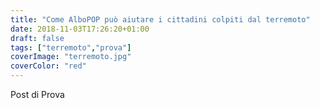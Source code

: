 ```yaml
---
title: "Come AlboPOP può aiutare i cittadini colpiti dal terremoto"
date: 2018-11-03T17:26:20+01:00
draft: false
tags: ["terremoto","prova"]
coverImage: "terremoto.jpg"
coverColor: "red"
---
```


Post di Prova